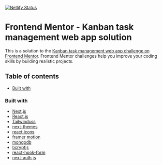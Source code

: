 [![Netlify Status](https://api.netlify.com/api/v1/badges/422df64d-5fd4-4ccd-a934-c46ad8714a1c/deploy-status)](https://app.netlify.com/sites/peppy-cactus-d1ade4/deploys)

# Frontend Mentor - Kanban task management web app solution

This is a solution to the [Kanban task management web app challenge on Frontend Mentor](https://www.frontendmentor.io/challenges/kanban-task-management-web-app-wgQLt-HlbB). Frontend Mentor challenges help you improve your coding skills by building realistic projects.

## Table of contents

- [Built with](#built-with)

### Built with

- [Next.js](https://nextjs.org/)
- [React.js](https://react.dev)
- [Tailwindcss](https://tailwindcss.com/)
- [next-themes](https://www.npmjs.com/package/next-themes)
- [react icons](https://react-icons.github.io/react-icons/)
- [framer motion](https://www.framer.com/motion/)
- [mongodb](https://www.npmjs.com/package/mongodb)
- [bcryptjs](https://www.npmjs.com/package/bcryptjs)
- [react-hook-form](https://react-hook-form.com/)
- [next-auth.js](https://next-auth.js.org/)
